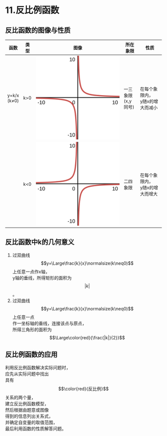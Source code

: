 # 11.反比例函数

## 反比函数的图像与性质

| 函数 | 类型 | 图像 | 所在象限 | 性质 |
| -    |  -  |  -   |  -------   |  -   |
| y=k/x<br>(k≠0) | k>0 | ![test](pics/y1x.svg) | 一三象限<br>(x,y同号) | 在每个象限内，<br>y随x的增大而减小 |
| | k<0 |  ![test](pics/y-1x.svg) | 二四象限 | 在每个象限内，<br>y随x的增大而增大 |

## 反比函数中k的几何意义
1. 过双曲线$$y=\Large\frac{k}{x}\normalsize(k\neq0)$$上任意一点作x轴，   
y轴的垂线，所得矩形的面积为$$|k|$$。
2. 过双曲线$$y=\Large\frac{k}{x}\normalsize(k\neq0)$$上任意一点      
作一坐标轴的垂线，连接该点与原点，     
所得三角形的面积为$$\Large\color{red}{\frac{|k|}{2}}$$

## 反比例函数的应用
利用反比例函数解决实际问题时，  
应先从实际问题中找出    
具有$$\color{red}{反比例}$$关系的两个量，    
建立反比例函数模型，    
然后根据由题意或图像    
得到的信息列出关系式，      
并确定自变量的取值范围，    
最后利用函数的性质解答问题。    